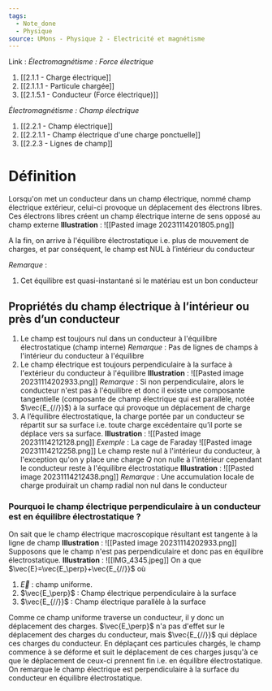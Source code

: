 ```yaml
---
tags:
  - Note_done
  - Physique
source: UMons - Physique 2 - Electricité et magnétisme
---
```


Link :
_Électromagnétisme : Force électrique_
1. [[2.1.1 - Charge électrique]]
2. [[2.1.1.1 - Particule chargée]]
3. [[2.1.5.1 - Conducteur (Force électrique)]]

_Électromagnétisme : Champ électrique_
1. [[2.2.1 - Champ électrique]]
2. [[2.2.1.1 - Champ électrique d'une charge ponctuelle]]
3. [[2.2.3 - Lignes de champ]]

# Définition
Lorsqu'on met un conducteur dans un champ électrique, nommé champ électrique extérieur, celui-ci provoque un déplacement des électrons libres. Ces électrons libres créent un champ électrique interne de sens opposé au champ externe 
**Illustration** :
![[Pasted image 20231114201805.png]]

A la fin, on arrive à l'équilibre électrostatique i.e. plus de mouvement de charges, et par conséquent, le champ est NUL à l’intérieur du conducteur

_Remarque_ :
1. Cet équilibre est quasi-instantané si le matériau est un bon conducteur
## Propriétés du champ électrique à l’intérieur ou près d’un conducteur
1. Le champ est toujours nul dans un conducteur à l'équilibre électrostatique (champ interne)
_Remarque_ : Pas de lignes de champs à l'intérieur du conducteur à l'équilibre
2. Le champ électrique est toujours perpendiculaire à la surface à l'extérieur du conducteur à l'équilibre
**Illustration** :
![[Pasted image 20231114202933.png]]
_Remarque_ : Si non perpendiculaire, alors le conducteur n'est pas à l'équilibre et donc il existe une composante tangentielle (composante de champ électrique qui est parallèle, notée $\vec{E_{//}}$) à la surface qui provoque un déplacement de charge 
3. A l’équilibre électrostatique, la charge portée par un conducteur se répartit sur sa surface i.e. toute charge excédentaire qu’il porte se déplace vers sa surface.
**Illustration** :
![[Pasted image 20231114212128.png]]
_Exemple_ : La cage de Faraday ![[Pasted image 20231114212258.png]]
Le champ reste nul à l'intérieur du conducteur, à l'exception qu'on y place une charge $Q$ non nulle à l'intérieur cependant le conducteur reste à l'équilibre électrostatique
**Illustration** :
![[Pasted image 20231114212438.png]]
_Remarque_ : Une accumulation locale de charge produirait un champ radial non nul dans le conducteur

### Pourquoi le champ électrique perpendiculaire à un conducteur est en équilibre électrostatique ?
On sait que le champ électrique macroscopique résultant est tangente à la ligne de champ 
**Illustration** : ![[Pasted image 20231114202933.png]]
Supposons que le champ n'est pas perpendiculaire et donc pas en équilibre électrostatique. 
**Illustration** : ![[IMG_4345.jpeg]]
On a que $\vec{E}=\vec{E_\perp}+\vec{E_{//}}$ où 
1. $\vec{E}$ : champ uniforme. 
2. $\vec{E_\perp}$ : Champ électrique perpendiculaire à la surface
3. $\vec{E_{//}}$ : Champ électrique parallèle à la surface 

Comme ce champ uniforme traverse un conducteur, il y donc un déplacement des charges. $\vec{E_\perp}$ n'a pas d'effet sur le déplacement des charges du conducteur, mais $\vec{E_{//}}$ qui déplace ces charges du conducteur. En déplaçant ces particules chargés, le champ commence à se déforme et suit le déplacement de ces charges jusqu'à ce que le déplacement de ceux-ci prennent fin i.e. en équilibre électrostatique. 
On remarque le champ électrique est perpendiculaire à la surface du conducteur en équilibre électrostatique.
